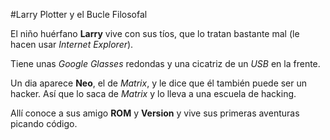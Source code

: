 
#Larry Plotter y el Bucle Filosofal

El niño huérfano **Larry** vive con sus tíos, que lo tratan bastante mal
(le hacen usar *Internet Explorer*).

Tiene unas *Google Glasses* redondas y una cicatriz de un *USB* en la frente.

Un dia aparece **Neo**, el de *Matrix*, y le dice que él también puede ser un hacker.
Así que lo saca de *Matrix* y lo lleva a una escuela de hacking.

Allí conoce a sus amigo **ROM** y **Version** y vive sus primeras aventuras picando código.
